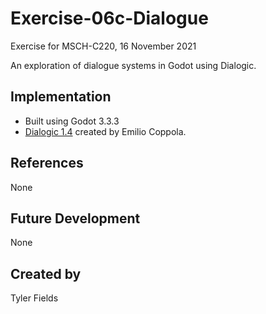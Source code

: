 # Exercise-06c-Dialogue

Exercise for MSCH-C220, 16 November 2021

An exploration of dialogue systems in Godot using Dialogic.

## Implementation
 - Built using Godot 3.3.3
 - [Dialogic 1.4](https://github.com/coppolaemilio/dialogic) created by Emilio Coppola.

## References
None

## Future Development
None

## Created by 
Tyler Fields
